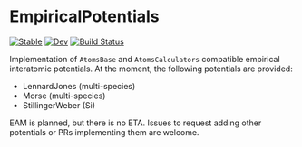 # EmpiricalPotentials

[![Stable](https://img.shields.io/badge/docs-stable-blue.svg)](https://JuliaMolSim.github.io/EmpiricalPotentials.jl/stable/)
[![Dev](https://img.shields.io/badge/docs-dev-blue.svg)](https://JuliaMolSim.github.io/EmpiricalPotentials.jl/dev/)
[![Build Status](https://github.com/JuliaMolSim/EmpiricalPotentials.jl/actions/workflows/CI.yml/badge.svg?branch=main)](https://github.com/JuliaMolSim/EmpiricalPotentials.jl/actions/workflows/CI.yml?query=branch%3Amain)

Implementation of `AtomsBase` and `AtomsCalculators` compatible 
empirical interatomic potentials. At the moment, the following 
potentials are provided: 
- LennardJones (multi-species) 
- Morse (multi-species)
- StillingerWeber (Si)

EAM is planned, but there is no ETA. Issues to request adding other potentials or PRs implementing them are welcome. 

